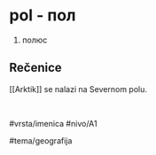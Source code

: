 # pol - пол

1. полюс

## Rečenice

[[Arktik]] se nalazi na Severnom polu.

<br>

#vrsta/imenica 
#nivo/A1 

#tema/geografija 
